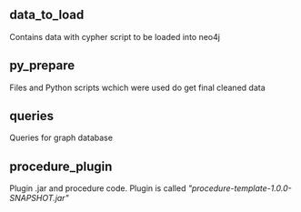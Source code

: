 ## data_to_load
Contains data with cypher script to be loaded into neo4j 

## py_prepare
Files and Python scripts wchich were used do get final cleaned data

## queries
Queries for graph database

## procedure_plugin
Plugin .jar and procedure code. Plugin is called *"procedure-template-1.0.0-SNAPSHOT.jar"*
